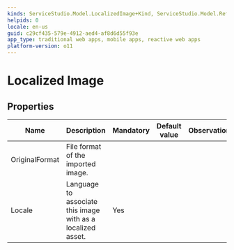 ```yaml
---
kinds: ServiceStudio.Model.LocalizedImage+Kind, ServiceStudio.Model.ReferenceLocalizedImage+Kind
helpids: 0
locale: en-us
guid: c29cf435-579e-4912-aed4-af8d6d55f93e
app_type: traditional web apps, mobile apps, reactive web apps
platform-version: o11
---
```


# Localized Image


## Properties

<table markdown="1">
<thead>
<tr>
<th>Name</th>
<th>Description</th>
<th>Mandatory</th>
<th>Default value</th>
<th>Observations</th>
</tr>
</thead>
<tbody>
<tr>
<td title="OriginalFormat">OriginalFormat</td>
<td>File format of the imported image.</td>
<td></td>
<td></td>
<td></td>
</tr>
<tr>
<td title="Locale">Locale</td>
<td>Language to associate this image with as a localized asset.</td>
<td>Yes</td>
<td></td>
<td></td>
</tr>
</tbody>
</table>

